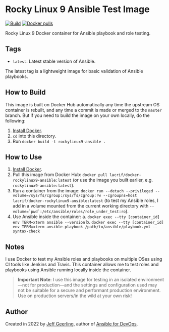 # Rocky Linux 9 Ansible Test Image

[![Build](https://github.com/lacrif/docker-rockylinux9-ansible/actions/workflows/build.yml/badge.svg)](https://github.com/lacrif/docker-rockylinux9-ansible/actions/workflows/build.yml) [![Docker pulls](https://img.shields.io/docker/pulls/lacrif/docker-rockylinux9-ansible)](https://hub.docker.com/r/lacrif/docker-rockylinux9-ansible/)

Rocky Linux 9 Docker container for Ansible playbook and role testing.

## Tags

  - `latest`: Latest stable version of Ansible.

The latest tag is a lightweight image for basic validation of Ansible playbooks.

## How to Build

This image is built on Docker Hub automatically any time the upstream OS container is rebuilt, and any time a commit is made or merged to the `master` branch. But if you need to build the image on your own locally, do the following:

  1. [Install Docker](https://docs.docker.com/engine/installation/).
  2. `cd` into this directory.
  3. Run `docker build -t rockylinux9-ansible .`

## How to Use

  1. [Install Docker](https://docs.docker.com/engine/installation/).
  2. Pull this image from Docker Hub: `docker pull lacrif/docker-rockylinux9-ansible:latest` (or use the image you built earlier, e.g. `rockylinux9-ansible:latest`).
  3. Run a container from the image: `docker run --detach --privileged --volume=/sys/fs/cgroup:/sys/fs/cgroup:rw --cgroupns=host lacrif/docker-rockylinux9-ansible:latest` (to test my Ansible roles, I add in a volume mounted from the current working directory with ``--volume=`pwd`:/etc/ansible/roles/role_under_test:ro``).
  4. Use Ansible inside the container:
    a. `docker exec --tty [container_id] env TERM=xterm ansible --version`
    b. `docker exec --tty [container_id] env TERM=xterm ansible-playbook /path/to/ansible/playbook.yml --syntax-check`

## Notes

I use Docker to test my Ansible roles and playbooks on multiple OSes using CI tools like Jenkins and Travis. This container allows me to test roles and playbooks using Ansible running locally inside the container.

> **Important Note**: I use this image for testing in an isolated environment—not for production—and the settings and configuration used may not be suitable for a secure and performant production environment. Use on production servers/in the wild at your own risk!

## Author

Created in 2022 by [Jeff Geerling](https://www.jeffgeerling.com/), author of [Ansible for DevOps](https://www.ansiblefordevops.com/).